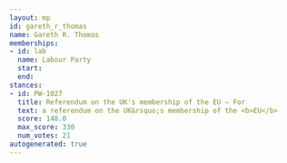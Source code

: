 ```yaml
---
layout: mp
id: gareth_r_thomas
name: Gareth R. Thomas
memberships:
- id: lab
  name: Labour Party
  start: 
  end: 
stances:
- id: PW-1027
  title: Referendum on the UK's membership of the EU — For
  text: a referendum on the UK&rsquo;s membership of the <b>EU</b>
  score: 148.0
  max_score: 330
  num_votes: 21
autogenerated: true
---
```

